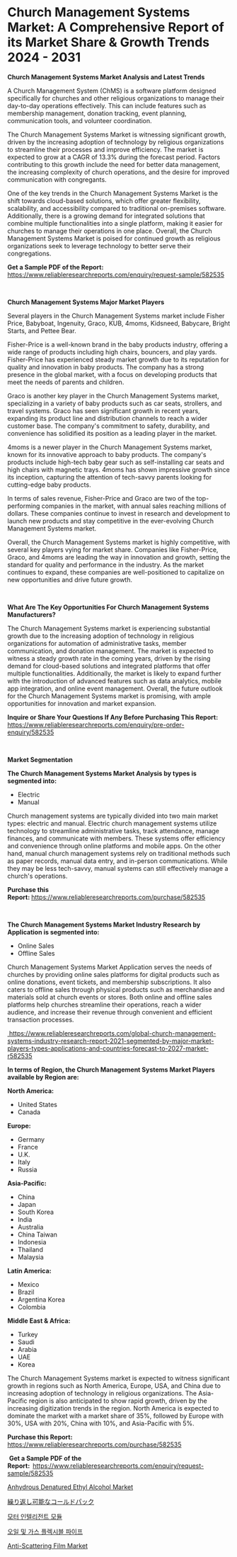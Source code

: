 <p><h1>Church Management Systems Market: A Comprehensive Report of its Market Share & Growth Trends 2024 - 2031</h1></p><p><strong>Church Management Systems Market Analysis and Latest Trends</strong></p>
<p><p>A Church Management System (ChMS) is a software platform designed specifically for churches and other religious organizations to manage their day-to-day operations effectively. This can include features such as membership management, donation tracking, event planning, communication tools, and volunteer coordination. </p><p>The Church Management Systems Market is witnessing significant growth, driven by the increasing adoption of technology by religious organizations to streamline their processes and improve efficiency. The market is expected to grow at a CAGR of 13.3% during the forecast period. Factors contributing to this growth include the need for better data management, the increasing complexity of church operations, and the desire for improved communication with congregants.</p><p>One of the key trends in the Church Management Systems Market is the shift towards cloud-based solutions, which offer greater flexibility, scalability, and accessibility compared to traditional on-premises software. Additionally, there is a growing demand for integrated solutions that combine multiple functionalities into a single platform, making it easier for churches to manage their operations in one place. Overall, the Church Management Systems Market is poised for continued growth as religious organizations seek to leverage technology to better serve their congregations.</p></p>
<p><strong>Get a Sample PDF of the Report:&nbsp;</strong> <a href="https://www.reliableresearchreports.com/enquiry/request-sample/582535">https://www.reliableresearchreports.com/enquiry/request-sample/582535</a></p>
<p>&nbsp;</p>
<p><strong>Church Management Systems Major Market Players</strong></p>
<p><p>Several players in the Church Management Systems market include Fisher Price, Babyboat, Ingenuity, Graco, KUB, 4moms, Kidsneed, Babycare, Bright Starts, and Pettee Bear. </p><p>Fisher-Price is a well-known brand in the baby products industry, offering a wide range of products including high chairs, bouncers, and play yards. Fisher-Price has experienced steady market growth due to its reputation for quality and innovation in baby products. The company has a strong presence in the global market, with a focus on developing products that meet the needs of parents and children.</p><p>Graco is another key player in the Church Management Systems market, specializing in a variety of baby products such as car seats, strollers, and travel systems. Graco has seen significant growth in recent years, expanding its product line and distribution channels to reach a wider customer base. The company's commitment to safety, durability, and convenience has solidified its position as a leading player in the market.</p><p>4moms is a newer player in the Church Management Systems market, known for its innovative approach to baby products. The company's products include high-tech baby gear such as self-installing car seats and high chairs with magnetic trays. 4moms has shown impressive growth since its inception, capturing the attention of tech-savvy parents looking for cutting-edge baby products.</p><p>In terms of sales revenue, Fisher-Price and Graco are two of the top-performing companies in the market, with annual sales reaching millions of dollars. These companies continue to invest in research and development to launch new products and stay competitive in the ever-evolving Church Management Systems market.</p><p>Overall, the Church Management Systems market is highly competitive, with several key players vying for market share. Companies like Fisher-Price, Graco, and 4moms are leading the way in innovation and growth, setting the standard for quality and performance in the industry. As the market continues to expand, these companies are well-positioned to capitalize on new opportunities and drive future growth.</p></p>
<p>&nbsp;</p>
<p><strong>What Are The Key Opportunities For Church Management Systems Manufacturers?</strong></p>
<p><p>The Church Management Systems market is experiencing substantial growth due to the increasing adoption of technology in religious organizations for automation of administrative tasks, member communication, and donation management. The market is expected to witness a steady growth rate in the coming years, driven by the rising demand for cloud-based solutions and integrated platforms that offer multiple functionalities. Additionally, the market is likely to expand further with the introduction of advanced features such as data analytics, mobile app integration, and online event management. Overall, the future outlook for the Church Management Systems market is promising, with ample opportunities for innovation and market expansion.</p></p>
<p><strong>Inquire or Share Your Questions If Any Before Purchasing This Report:</strong> <a href="https://www.reliableresearchreports.com/enquiry/pre-order-enquiry/582535">https://www.reliableresearchreports.com/enquiry/pre-order-enquiry/582535</a></p>
<p>&nbsp;</p>
<p><strong>Market Segmentation</strong></p>
<p><strong>The Church Management Systems Market Analysis by types is segmented into:</strong></p>
<p><ul><li>Electric</li><li>Manual</li></ul></p>
<p><p>Church management systems are typically divided into two main market types: electric and manual. Electric church management systems utilize technology to streamline administrative tasks, track attendance, manage finances, and communicate with members. These systems offer efficiency and convenience through online platforms and mobile apps. On the other hand, manual church management systems rely on traditional methods such as paper records, manual data entry, and in-person communications. While they may be less tech-savvy, manual systems can still effectively manage a church's operations.</p></p>
<p><strong>Purchase this Report:&nbsp;</strong><a href="https://www.reliableresearchreports.com/purchase/582535">https://www.reliableresearchreports.com/purchase/582535</a></p>
<p>&nbsp;</p>
<p><strong>The Church Management Systems Market Industry Research by Application is segmented into:</strong></p>
<p><ul><li>Online Sales</li><li>Offline Sales</li></ul></p>
<p><p>Church Management Systems Market Application serves the needs of churches by providing online sales platforms for digital products such as online donations, event tickets, and membership subscriptions. It also caters to offline sales through physical products such as merchandise and materials sold at church events or stores. Both online and offline sales platforms help churches streamline their operations, reach a wider audience, and increase their revenue through convenient and efficient transaction processes.</p></p>
<p><a href="https://www.reliableresearchreports.com/global-church-management-systems-industry-research-report-2021-segmented-by-major-market-players-types-applications-and-countries-forecast-to-2027-market-r582535">&nbsp;https://www.reliableresearchreports.com/global-church-management-systems-industry-research-report-2021-segmented-by-major-market-players-types-applications-and-countries-forecast-to-2027-market-r582535</a></p>
<p><strong>In terms of Region, the Church Management Systems Market Players available by Region are:</strong></p>
<p>
    <p> <strong> North America: </strong>
        <ul>
            <li>United States</li>
            <li>Canada</li>
        </ul>
        </p> 
    <p> <strong> Europe: </strong>
        <ul>
            <li>Germany</li>
            <li>France</li>
            <li>U.K.</li>
            <li>Italy</li>
            <li>Russia</li>
        </ul>
        </p> 
    <p> <strong> Asia-Pacific: </strong>
        <ul>
            <li>China</li>
            <li>Japan</li>
            <li>South Korea</li>
            <li>India</li>
            <li>Australia</li>
            <li>China Taiwan</li>
            <li>Indonesia</li>
            <li>Thailand</li>
            <li>Malaysia</li>
        </ul>
        </p> 
    <p> <strong> Latin America: </strong>
        <ul>
            <li>Mexico</li>
            <li>Brazil</li>
            <li>Argentina Korea</li>
            <li>Colombia</li>
        </ul>
        </p> 
    <p> <strong> Middle East & Africa: </strong>
        <ul>
            <li>Turkey</li>
            <li>Saudi</li>
            <li>Arabia</li>
            <li>UAE</li>
            <li>Korea</li>
        </ul>
    </p>
    </p>
<p><p>The Church Management Systems market is expected to witness significant growth in regions such as North America, Europe, USA, and China due to increasing adoption of technology in religious organizations. The Asia-Pacific region is also anticipated to show rapid growth, driven by the increasing digitization trends in the region. North America is expected to dominate the market with a market share of 35%, followed by Europe with 30%, USA with 20%, China with 10%, and Asia-Pacific with 5%.</p></p>
<p><strong>Purchase this Report: </strong><a href="https://www.reliableresearchreports.com/purchase/582535">https://www.reliableresearchreports.com/purchase/582535</a></p>
<p>&nbsp;<strong>Get a Sample PDF of the Report:&nbsp;&nbsp;</strong><a href="https://www.reliableresearchreports.com/enquiry/request-sample/582535">https://www.reliableresearchreports.com/enquiry/request-sample/582535</a></p>
<p><strong></strong></p>
<p><p><a href="https://github.com/kufem1/Market-Research-Report-List-2/blob/main/anhydrous-denatured-ethyl-alcohol-market.md">Anhydrous Denatured Ethyl Alcohol Market</a></p><p><a href="https://github.com/LizaHeller2023/Market-Research-Report-List-1/blob/main/248498195290.md">繰り返し可能なコールドパック</a></p><p><a href="https://github.com/EthaWolf/Market-Research-Report-List-1/blob/main/733771186926.md">모터 인텔리전트 모듈</a></p><p><a href="https://github.com/kvbohdfy111/Market-Research-Report-List-1/blob/main/901455786927.md">오일 및 가스 플렉시블 파이프</a></p><p><a href="https://github.com/singletonthaxterkelliehr2df/Market-Research-Report-List-2/blob/main/anti-scattering-film-market.md">Anti-Scattering Film Market</a></p></p>